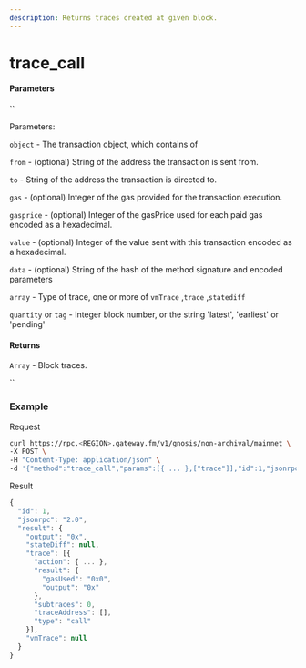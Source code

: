 ```yaml
---
description: Returns traces created at given block.
---
```


# trace\_call

#### **Parameters**

``

Parameters:

`object` - The transaction object, which contains of

`from` - (optional) String of the address the transaction is sent from.

`to` - String of the address the transaction is directed to.

`gas` - (optional) Integer of the gas provided for the transaction execution.

`gasprice` - (optional) Integer of the gasPrice used for each paid gas encoded as a hexadecimal.

`value` - (optional) Integer of the value sent with this transaction encoded as a hexadecimal.

`data` - (optional) String of the hash of the method signature and encoded parameters



`array` - Type of trace, one or more of `vmTrace` ,`trace` ,`statediff`&#x20;

`quantity` or `tag` - Integer block number, or the string 'latest', 'earliest' or 'pending'

#### **Returns**

`Array` - Block traces.

``

### **Example**

Request

```bash
curl https://rpc.<REGION>.gateway.fm/v1/gnosis/non-archival/mainnet \
-X POST \
-H "Content-Type: application/json" \
-d '{"method":"trace_call","params":[{ ... },["trace"]],"id":1,"jsonrpc":"2.0"}'
```

Result

```javascript
{
  "id": 1,
  "jsonrpc": "2.0",
  "result": {
    "output": "0x",
    "stateDiff": null,
    "trace": [{
      "action": { ... },
      "result": {
        "gasUsed": "0x0",
        "output": "0x"
      },
      "subtraces": 0,
      "traceAddress": [],
      "type": "call"
    }],
    "vmTrace": null
  }
}
```
